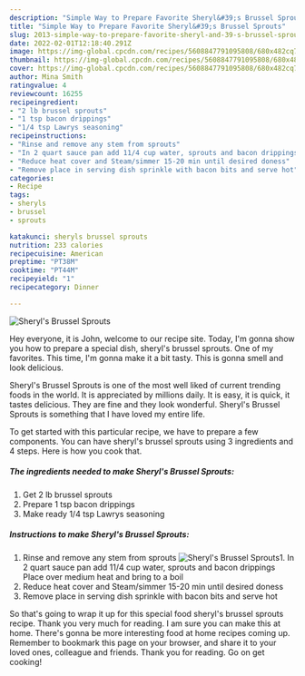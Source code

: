 ```yaml
---
description: "Simple Way to Prepare Favorite Sheryl&#39;s Brussel Sprouts"
title: "Simple Way to Prepare Favorite Sheryl&#39;s Brussel Sprouts"
slug: 2013-simple-way-to-prepare-favorite-sheryl-and-39-s-brussel-sprouts
date: 2022-02-01T12:18:40.291Z
image: https://img-global.cpcdn.com/recipes/5608847791095808/680x482cq70/sheryls-brussel-sprouts-recipe-main-photo.jpg
thumbnail: https://img-global.cpcdn.com/recipes/5608847791095808/680x482cq70/sheryls-brussel-sprouts-recipe-main-photo.jpg
cover: https://img-global.cpcdn.com/recipes/5608847791095808/680x482cq70/sheryls-brussel-sprouts-recipe-main-photo.jpg
author: Mina Smith
ratingvalue: 4
reviewcount: 16255
recipeingredient:
- "2 lb brussel sprouts"
- "1 tsp bacon drippings"
- "1/4 tsp Lawrys seasoning"
recipeinstructions:
- "Rinse and remove any stem from sprouts"
- "In 2 quart sauce pan add 11/4 cup water, sprouts and bacon drippings   Place over medium heat and bring to a boil"
- "Reduce heat cover and Steam/simmer 15-20 min until desired doness"
- "Remove place in serving dish sprinkle with bacon bits and serve hot"
categories:
- Recipe
tags:
- sheryls
- brussel
- sprouts

katakunci: sheryls brussel sprouts 
nutrition: 233 calories
recipecuisine: American
preptime: "PT38M"
cooktime: "PT44M"
recipeyield: "1"
recipecategory: Dinner

---
```



![Sheryl's Brussel Sprouts](https://img-global.cpcdn.com/recipes/5608847791095808/680x482cq70/sheryls-brussel-sprouts-recipe-main-photo.jpg)

Hey everyone, it is John, welcome to our recipe site. Today, I'm gonna show you how to prepare a special dish, sheryl's brussel sprouts. One of my favorites. This time, I'm gonna make it a bit tasty. This is gonna smell and look delicious.

Sheryl's Brussel Sprouts is one of the most well liked of current trending foods in the world. It is appreciated by millions daily. It is easy, it is quick, it tastes delicious. They are fine and they look wonderful. Sheryl's Brussel Sprouts is something that I have loved my entire life.




To get started with this particular recipe, we have to prepare a few components. You can have sheryl's brussel sprouts using 3 ingredients and 4 steps. Here is how you cook that.

<!--inarticleads1-->

##### The ingredients needed to make Sheryl's Brussel Sprouts:

1. Get 2 lb brussel sprouts
1. Prepare 1 tsp bacon drippings
1. Make ready 1/4 tsp Lawrys seasoning




<!--inarticleads2-->

##### Instructions to make Sheryl's Brussel Sprouts:

1. Rinse and remove any stem from sprouts
<img src="https://img-global.cpcdn.com/steps/4599351765630976/160x128cq70/sheryls-brussel-sprouts-recipe-step-1-photo.jpg" alt="Sheryl's Brussel Sprouts">1. In 2 quart sauce pan add 11/4 cup water, sprouts and bacon drippings   Place over medium heat and bring to a boil
1. Reduce heat cover and Steam/simmer 15-20 min until desired doness
1. Remove place in serving dish sprinkle with bacon bits and serve hot




So that's going to wrap it up for this special food sheryl's brussel sprouts recipe. Thank you very much for reading. I am sure you can make this at home. There's gonna be more interesting food at home recipes coming up. Remember to bookmark this page on your browser, and share it to your loved ones, colleague and friends. Thank you for reading. Go on get cooking!
